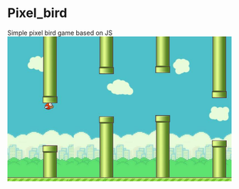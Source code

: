 # Pixel_bird
Simple pixel bird game based on JS
![image](https://github.com/AengusChen/Pixel_bird/blob/master/imgs/20180805145212.jpg)
